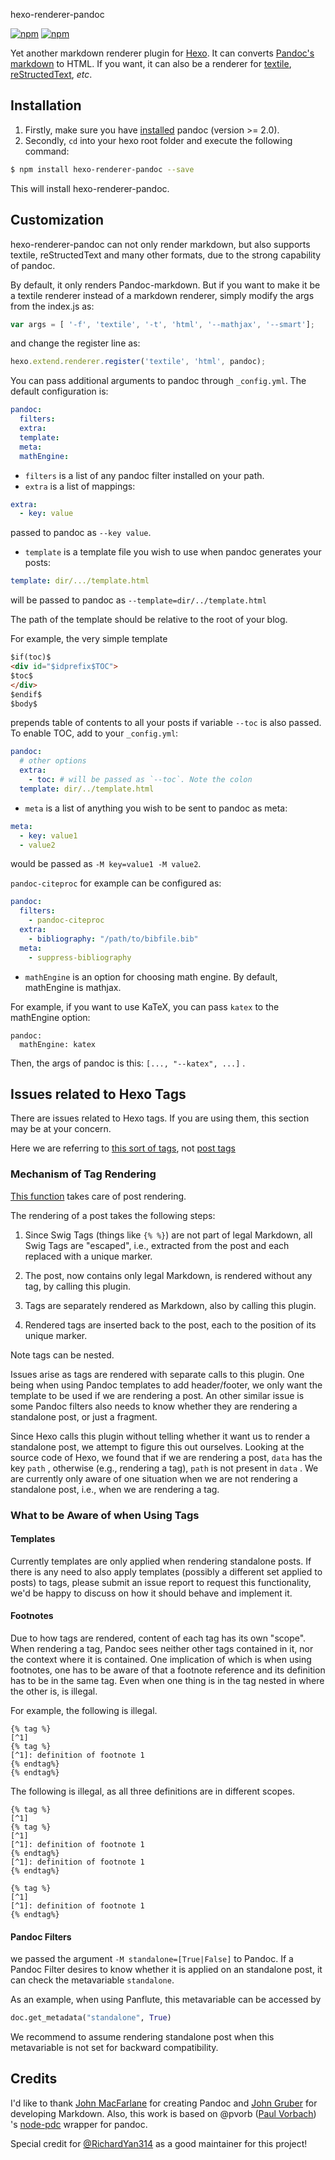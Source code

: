 hexo-renderer-pandoc

[![npm](https://img.shields.io/npm/v/hexo-renderer-pandoc.svg)](https://www.npmjs.com/package/hexo-renderer-pandoc)
[![npm](https://img.shields.io/npm/dm/hexo-renderer-pandoc.svg)](http://github.com/wzpan/hexo-renderer-pandoc)

Yet another markdown renderer plugin for [Hexo](http://zespia.tw/hexo). It can converts [Pandoc's markdown](http://johnmacfarlane.net/pandoc/) to HTML. If you want, it can also be a renderer for [textile](http://redcloth.org/textile), [reStructedText](http://docutils.sourceforge.net/rst.html), *etc*. 

## Installation ##

1. Firstly, make sure you have [installed](http://johnmacfarlane.net/pandoc/installing.html) pandoc (version >= 2.0).
2. Secondly, `cd` into your hexo root folder and execute the following command:

``` bash
$ npm install hexo-renderer-pandoc --save
```

This will install hexo-renderer-pandoc.

## Customization ##

hexo-renderer-pandoc can not only render markdown, but also supports textile, reStructedText and many other formats, due to the strong capability of pandoc.

By default, it only renders Pandoc-markdown. But if you want to make it be a textile renderer instead of a markdown renderer, simply modify the args from the index.js as:

``` javascript
var args = [ '-f', 'textile', '-t', 'html', '--mathjax', '--smart'];
```

and change the register line as:

``` javascript
hexo.extend.renderer.register('textile', 'html', pandoc);
```

You can pass additional arguments to pandoc through `_config.yml`. The default configuration is:

```yml
pandoc:
  filters:
  extra:
  template:
  meta:
  mathEngine:
```

* `filters` is a list of any pandoc filter installed on your path.
* `extra` is a list of mappings:

```yml
extra:
  - key: value
```
passed to pandoc as `--key value`.

* `template` is a template file you wish to use when pandoc generates your posts:

``` yml
template: dir/.../template.html
```

will be passed to pandoc as `--template=dir/../template.html`

The path of the template should be relative to the root of your blog.

For example, the very simple template

``` html
$if(toc)$
<div id="$idprefix$TOC">
$toc$
</div>
$endif$
$body$
```

prepends table of contents to all your posts if variable `--toc` is also passed. To enable TOC, add to your `_config.yml`:

``` yml
pandoc:
  # other options
  extra:
    - toc: # will be passed as `--toc`. Note the colon
  template: dir/../template.html
```

* `meta` is a list of anything you wish to be sent to pandoc as meta:

```yml
meta:
  - key: value1
  - value2
```
would be passed as `-M key=value1 -M value2`.

`pandoc-citeproc` for example can be configured as:

```yml
pandoc:
  filters:
    - pandoc-citeproc
  extra:
    - bibliography: "/path/to/bibfile.bib"
  meta:
    - suppress-bibliography
```

* `mathEngine` is an option for choosing math engine. By default, mathEngine is mathjax.

For example, if you want to use KaTeX, you can pass `katex` to the mathEngine option:

```
pandoc:
  mathEngine: katex
```

Then, the args of pandoc is this: `[..., "--katex", ...]` .

## Issues related to Hexo Tags ##

There are issues related to Hexo tags. If you are using them, this section may be at your concern.

Here we are referring to [this sort of tags](https://hexo.io/docs/tag-plugins), not [post tags](https://hexo.io/docs/front-matter#Categories-amp-Tags)

### Mechanism of Tag Rendering ###

[This function](https://github.com/hexojs/hexo/blob/a6dc0ea28dddad1b5f1bad7c6f86f1e0627b564a/lib/hexo/post.js#L220) takes care of post rendering.

The rendering of a post takes the following steps:

1. Since Swig Tags (things like `{% %}`) are not part of legal Markdown, all Swig Tags are "escaped", i.e., extracted from the post and each replaced with a unique marker.

2. The post, now contains only legal Markdown, is rendered without any tag, by calling this plugin.

3. Tags are separately rendered as Markdown, also by calling this plugin.

4. Rendered tags are inserted back to the post, each to the position of its unique marker.

Note tags can be nested.

Issues arise as tags are rendered with separate calls to this plugin. One being when using Pandoc templates to add header/footer, we only want the template to be used if we are rendering a post.
An other similar issue is some Pandoc filters also needs to know whether they are rendering a standalone post, or just a fragment.

Since Hexo calls this plugin without telling whether it want us to render a standalone post, we attempt to figure this out ourselves. Looking at the source code of Hexo, we found that if we are rendering a post, `data` has the key `path` [](https://github.com/hexojs/hexo/blob/2ed17cd105768df379dad8bbbe4df30964fe8f2d/lib/hexo/post.js#L269), otherwise (e.g., rendering a tag), `path` is not present in `data` [](https://github.com/hexojs/hexo/blob/2ed17cd105768df379dad8bbbe4df30964fe8f2d/lib/extend/tag.js#L173) [](https://github.com/hexojs/hexo/blob/a6dc0ea28dddad1b5f1bad7c6f86f1e0627b564a/lib/plugins/tag/blockquote.js#L64). We are currently only aware of one situation when we are not rendering a standalone post, i.e., when we are rendering a tag.

### What to be Aware of when Using Tags ###

#### Templates ####

Currently templates are only applied when rendering standalone posts.
If there is any need to also apply templates (possibly a different set applied to posts) to tags, please submit an issue report to request this functionality, we'd be happy to discuss on how it should behave and implement it.

#### Footnotes ####

Due to how tags are rendered, content of each tag has its own "scope". When rendering a tag, Pandoc sees neither other tags contained in it, nor the context where it is contained. One implication of which is when using footnotes, one has to be aware of that a footnote reference and its definition has to be in the same tag. Even when one thing is in the tag nested in where the other is, is illegal.

For example, the following is illegal.

```
{% tag %}
[^1]
{% tag %}
[^1]: definition of footnote 1
{% endtag%}
{% endtag%}
```

The following is illegal, as all three definitions are in different scopes.

```
{% tag %}
[^1]
{% tag %}
[^1]
[^1]: definition of footnote 1
{% endtag%}
[^1]: definition of footnote 1
{% endtag%}

{% tag %}
[^1]
[^1]: definition of footnote 1
{% endtag%}
```

#### Pandoc Filters ####

we passed the argument `-M standalone=[True|False]` to Pandoc. If a Pandoc Filter desires to know whether it is applied on an standalone post, it can check the metavariable `standalone`.

As an example, when using Panflute, this metavariable can be accessed by

``` python
doc.get_metadata("standalone", True)
```

We recommend to assume rendering standalone post when this metavariable is not set for backward compatibility.

## Credits ##

I'd like to thank [John MacFarlane](http://johnmacfarlane.net/) for creating Pandoc and [John Gruber](http://daringfireball.net/) for developing Markdown. Also, this work is based on @pvorb ([Paul Vorbach](https://github.com/pvorb/)) 's [node-pdc](https://github.com/pvorb/node-pdc) wrapper for pandoc.

Special credit for [@RichardYan314](https://github.com/RichardYan314) as a good maintainer for this project!
